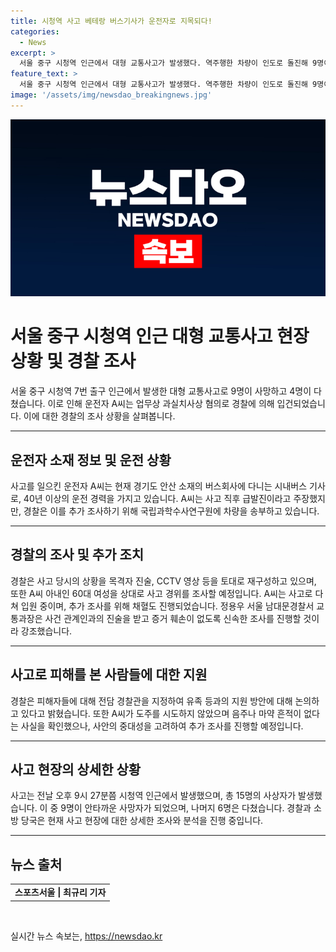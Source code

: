 ```yaml
---
title: 시청역 사고 베테랑 버스기사가 운전자로 지목되다!
categories:
  - News
excerpt: >
  서울 중구 시청역 인근에서 대형 교통사고가 발생했다. 역주행한 차량이 인도로 돌진해 9명이 사망하고 4명이 다졌다. 운전자는 60대 시내버스 기사로, 급발진 주장하며 업무상 과실치사상 혐의로 입건됐다. 경찰은 사고 차량을 국과수에 감식해 사고 경위를 조사할 예정이고, 피해자 유족에 대한 지원 방안도 논의 중이다. 사고로 총 15명이 피해를 입었으며, 현장에서 6명이 사망하고 3명은 병원에서 사망 판정을 받았다. 
feature_text: >
  서울 중구 시청역 인근에서 대형 교통사고가 발생했다. 역주행한 차량이 인도로 돌진해 9명이 사망하고 4명이 다졌다. 운전자는 60대 시내버스 기사로, 급발진 주장하며 업무상 과실치사상 혐의로 입건됐다. 경찰은 사고 차량을 국과수에 감식해 사고 경위를 조사할 예정이고, 피해자 유족에 대한 지원 방안도 논의 중이다. 사고로 총 15명이 피해를 입었으며, 현장에서 6명이 사망하고 3명은 병원에서 사망 판정을 받았다. 
image: '/assets/img/newsdao_breakingnews.jpg'
---
```


<p><img src="/assets/img/newsdao_breakingnews.jpg" alt="flaretime 속보" /></p>

<h1 data-ke-size="size26">서울 중구 시청역 인근 대형 교통사고 현장 상황 및 경찰 조사</h1>

<p data-ke-size="size16">서울 중구 시청역 7번 출구 인근에서 발생한 대형 교통사고로 9명이 사망하고 4명이 다쳤습니다. 이로 인해 운전자 A씨는 업무상 과실치사상 혐의로 경찰에 의해 입건되었습니다. 이에 대한 경찰의 조사 상황을 살펴봅니다.</p>

<hr>

<h2 data-ke-size="size24">운전자 소재 정보 및 운전 상황</h2>

<p data-ke-size="size16">사고를 일으킨 운전자 A씨는 현재 경기도 안산 소재의 버스회사에 다니는 시내버스 기사로, 40년 이상의 운전 경력을 가지고 있습니다. A씨는 사고 직후 급발진이라고 주장했지만, 경찰은 이를 추가 조사하기 위해 국립과학수사연구원에 차량을 송부하고 있습니다.</p>

<hr>

<h2 data-ke-size="size24">경찰의 조사 및 추가 조치</h2>

<p data-ke-size="size16">경찰은 사고 당시의 상황을 목격자 진술, CCTV 영상 등을 토대로 재구성하고 있으며, 또한 A씨 아내인 60대 여성을 상대로 사고 경위를 조사할 예정입니다. A씨는 사고로 다쳐 입원 중이며, 추가 조사를 위해 채혈도 진행되었습니다. 정용우 서울 남대문경찰서 교통과장은 사건 관계인과의 진술을 받고 증거 훼손이 없도록 신속한 조사를 진행할 것이라 강조했습니다.</p>

<hr>

<h2 data-ke-size="size24">사고로 피해를 본 사람들에 대한 지원</h2>

<p data-ke-size="size16">경찰은 피해자들에 대해 전담 경찰관을 지정하여 유족 등과의 지원 방안에 대해 논의하고 있다고 밝혔습니다. 또한 A씨가 도주를 시도하지 않았으며 음주나 마약 흔적이 없다는 사실을 확인했으나, 사안의 중대성을 고려하여 추가 조사를 진행할 예정입니다.</p>

<hr>

<h2 data-ke-size="size24">사고 현장의 상세한 상황</h2>

<p data-ke-size="size16">사고는 전날 오후 9시 27분쯤 시청역 인근에서 발생했으며, 총 15명의 사상자가 발생했습니다. 이 중 9명이 안타까운 사망자가 되었으며, 나머지 6명은 다쳤습니다. 경찰과 소방 당국은 현재 사고 현장에 대한 상세한 조사와 분석을 진행 중입니다.</p>

<hr>

<h2 data-ke-size="size24">뉴스 출처</h2>

<table>
    <tbody>
        <tr>
            <td style="text-align: center; height: 17px;"><b>스포츠서울 | 최규리 기자</b></td>
        </tr>
    </tbody>
</table>

<p data-ke-size="size16">&nbsp;</p>
실시간 뉴스 속보는, <a href="https://newsdao.kr" rel="dofollow">https://newsdao.kr</a>


